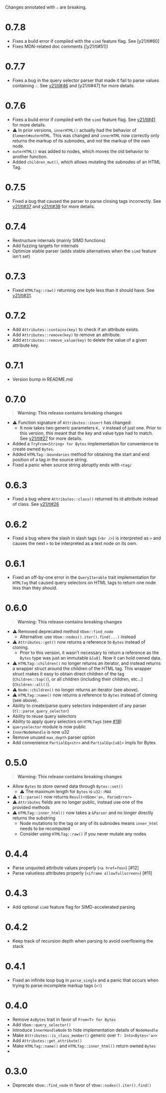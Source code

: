 Changes annotated with `⚠` are breaking.

# 0.7.8
- Fixes a build error if compiled with the `simd` feature flag. See [y21/tl#60]
- Fixes MDN-related doc comments ([y21/tl#51])

# 0.7.7
- Fixes a bug in the query selector parser that made it fail to parse values containing `:`. See [y21/tl#46](https://github.com/y21/tl/issues/46) and [y21/tl#47] for more details.

# 0.7.6
- Fixes a build error if compiled with the `simd` feature flag. See [y21/tl#41](https://github.com/y21/tl/issues/41) for more details.
- ⚠ In prior versions, `innerHTML()` actually had the behavior of `Element#outerHTML`. This was changed and `innerHTML` now correctly only returns the markup of its subnodes, and not the markup of the own node.
- `outerHTML()` was added to nodes, which moves the old behavior to another function.
- Added `children_mut()`, which allows mutating the subnodes of an HTML Tag.

# 0.7.5
- Fixed a bug that caused the parser to parse closing tags incorrectly. See [y21/tl#37](https://github.com/y21/tl/issues/37) and [y21/tl#38](https://github.com/y21/tl/pull/38) for more details.

# 0.7.4
- Restructure internals (mainly SIMD functions)
- Add fuzzing targets for internals
- Optimize stable parser (adds stable alternatives when the `simd` feature isn't set)

# 0.7.3
- Fixed `HTMLTag::raw()` returning one byte less than it should have. See [y21/tl#31](https://github.com/y21/tl/issues/31).

# 0.7.2
- Add `Attributes::contains(key)` to check if an attribute exists.
- Add `Attributes::remove(key)` to remove an attribute.
- Add `Attributes::remove_value(key)` to delete the value of a given attribute key.

# 0.7.1
- Version bump in README.md

# 0.7.0
> **Warning: This release contains breaking changes**
- ⚠ Function signature of `Attributes::insert` has changed:
    - It now takes two generic parameters `K, V` instead of just one.
    Prior to this version, this meant that the key and value type had to match.
    See [y21/tl#27](https://github.com/y21/tl/pull/26) for more details.
- Added a `TryFrom<String> for Bytes` implementation for convenience to create owned `Bytes`.
- Added `HTMLTag::boundaries` method for obtaining the start and end position of a tag in the source string.
- Fixed a panic when source string abruptly ends with `<tag/`

# 0.6.3
- Fixed a bug where `Attributes::class()` returned its id attribute instead of class. See [y21/tl#26](https://github.com/y21/tl/pull/26)

# 0.6.2
- Fixed a bug where the slash in slash tags (`<br />`) is interpreted as `>` and causes the next `>` to be interpreted as a text node on its own.

# 0.6.1
- Fixed an off-by-one error in the `QueryIterable` trait implementation for `HTMLTag` that caused query selectors on HTML tags to return one node less than they should.

# 0.6.0
> **Warning: This release contains breaking changes**
- ⚠ Removed deprecated method `VDom::find_node`
    - Alternative: use `VDom::nodes().iter().find(...)` instead
- ⚠ `Attributes::get()` now returns a reference to `Bytes` instead of cloning.
    - Prior to this version, it wasn't necessary to return a reference as the
      `Bytes` type was just an immutable `&[u8]`. Now it can hold owned data.
- ⚠ `HTMLTag::children()` no longer returns an iterator, and instead returns a wrapper struct around the children of the HTML tag.
    This wrapper struct makes it easy to obtain direct children of the tag (`Children::top()`),
    or all children (including their children, etc...) (`Children::all()`).
- ⚠ `Node::children()` no longer returns an iterator (see above).
- ⚠ `HTMLTag::name()` now returns a reference to `Bytes` instead of cloning (see above).
- Ability to create/parse query selectors independent of any parser (`tl::parse_query_selector`)
- Ability to reuse query selectors
- Ability to apply query selectors on `HTMLTag`s (see [#18](https://github.com/y21/tl/issues/18))
- `queryselector` module is now public
- `InnerNodeHandle` is now u32
- Remove unused `max_depth` parser option
- Add convenience `PartialEq<str>` and `PartialEq<[u8]>` impls for Bytes


# 0.5.0
> **Warning: This release contains breaking changes**
- Allow `Bytes` to store owned data through `Bytes::set()`
    - ⚠ The maximum length for `Bytes` is `u32::MAX`
- ⚠ `tl::parse()` now returns `Result<VDom<'a>, ParseError>`
- ⚠ `Attributes` fields are no longer public, instead use one of the provided methods
- ⚠ `HTMLTag::inner_html()` now takes a `&Parser` and no longer directly returns the substring
    - Node mutations to the tag or any of its subnodes means `inner_html` needs to be recomputed
    - Consider using `HTMLTag::raw()` if you never mutate any nodes

# 0.4.4
- Parse unquoted attribute values properly (`<a href=foo>`) [#12]
- Parse valueless attributes properly (`<iframe allowfullscreen>`) [#11]

# 0.4.3
- Add optional `simd` feature flag for SIMD-accelerated parsing

# 0.4.2
- Keep track of recursion depth when parsing to avoid overflowing the stack

# 0.4.1
- Fixed an infinite loop bug in `parse_single` and a panic that occurs when trying to parse incomplete markup tags (`<!`)

# 0.4.0
- Remove `AsBytes` trait in favor of `From<T> for Bytes`
- Add `VDom::query_selector()`
- Introduce `InnerHandleNode` to hide implementation details of `NodeHandle`
- Make `Attributes::is_class_member()` generic over `T: Into<Bytes<'a>>`
- Add `Attributes::get_attribute()`
- Make `HTMLTag::name()` and `HTMLTag::inner_html()` return owned `Bytes`
- 

# 0.3.0
- Deprecate `VDom::find_node` in favor of `VDom::nodes().iter().find()`
